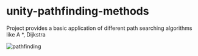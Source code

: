 # unity-pathfinding-methods
Project provides a basic application of different path searching algorithms  like A *, Dijkstra

<p><img src="https://i.imgur.com/fno5k64.gif" alt ="pathfinding"> </p>
